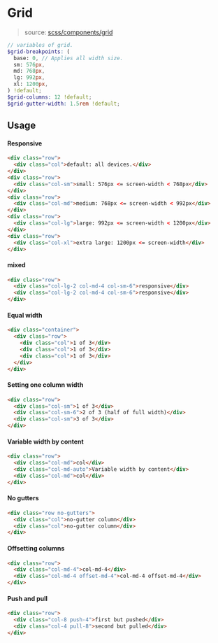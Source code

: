 # Grid
> source: [scss/components/grid](../src/scss/components/_grid.scss)

```scss
// variables of grid.
$grid-breakpoints: (
  base: 0, // Applies all width size.
  sm: 576px,
  md: 768px,
  lg: 992px,
  xl: 1200px,
) !default;
$grid-columns: 12 !default;
$grid-gutter-width: 1.5rem !default;
```

## Usage
#### Responsive
```html
<div class="row">
  <div class="col">default: all devices.</div>
</div>
<div class="row">
  <div class="col-sm">small: 576px <= screen-width < 768px</div>
</div>
<div class="row">
  <div class="col-md">medium: 768px <= screen-width < 992px</div>
</div>
<div class="row">
  <div class="col-lg">large: 992px <= screen-width < 1200px</div>
</div>
<div class="row">
  <div class="col-xl">extra large: 1200px <= screen-width</div>
</div>
```

#### mixed
```html
<div class="row">
  <div class="col-lg-2 col-md-4 col-sm-6">responsive</div>
  <div class="col-lg-2 col-md-4 col-sm-6">responsive</div>
</div>
```

#### Equal width
```html
<div class="container">
  <div class="row">
    <div class="col">1 of 3</div>
    <div class="col">1 of 3</div>
    <div class="col">1 of 3</div>
  </div>
</div>
```

#### Setting one column width
```html
<div class="row">
  <div class="col-sm">1 of 3</div>
  <div class="col-sm-6">2 of 3 (half of full width)</div>
  <div class="col-sm">3 of 3</div>
</div>
```

#### Variable width by content
```html
<div class="row">
  <div class="col-md">col</div>
  <div class="col-md-auto">Variable width by content</div>
  <div class="col-md">col</div>
</div>
```

#### No gutters
```html
<div class="row no-gutters">
  <div class="col">no-gutter column</div>
  <div class="col">no-gutter column</div>
</div>
```

#### Offsetting columns
```html
<div class="row">
  <div class="col-md-4">col-md-4</div>
  <div class="col-md-4 offset-md-4">col-md-4 offset-md-4</div>
</div>
```

#### Push and pull
```html
<div class="row">
  <div class="col-8 push-4">first but pushed</div>
  <div class="col-4 pull-8">second but pulled</div>
</div>
```

